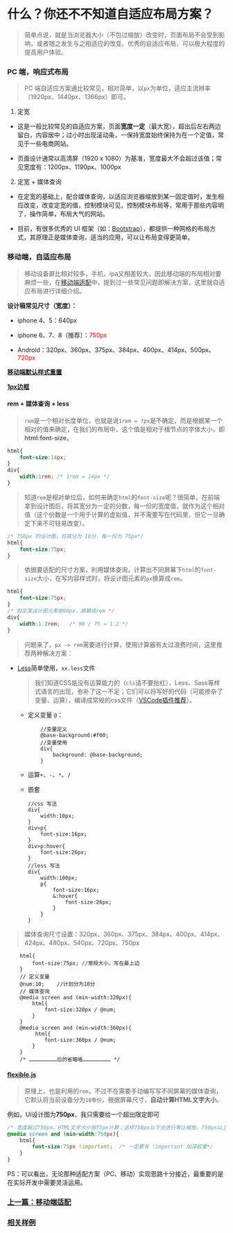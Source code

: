 # 什么？你还不不知道自适应布局方案？

> 简单点说，就是当浏览器大小（不包过缩放）改变时，页面布局不会受到影响，或者随之发生与之相适应的改变。优秀的自适应布局，可以极大程度的提高用户体验。

### PC 端，响应式布局

> PC 端自适应方案通比较常见，相对简单，以`px`为单位，适应主流辨率（1920px、1440px、1366px）即可。

1. 定宽

* 这是一般比较常见的自适应方案，页面**宽度一定**（最大宽），超出后左右两边留白，内容居中；过小时出现滚动条，一保持宽度始终保持为在一个定值，常见于一些电商网站。

* 页面设计通常以高清屏（1920 x 1080）为基准，宽度最大不会超过该值；常见宽度有：1200px、1190px、1000px

2. 定宽 + 媒体查询

* 在定宽的基础上，配合媒体查询，以适应浏览器缩放到某一固定值时，发生相应改变，改变定宽的值，控制模块可见，控制模块布局等，常用于那些内容明了，操作简单，布局大气的网站。

* 目前，有很多优秀的 UI 框架（如：[Bootstrap](https://www.bootcss.com/)），都提供一种网格的布局方式，其原理正是媒体查询，适当的应用，可以让布局变得更简单。

### 移动端，自适应布局

> 移动设备屏比相对较多，手机、ipa又相差较大，因此移动端的布局相对要麻烦一些，在[移动端适配](移动端适配.md)中，提到过一些常见问题即解决方案，这里就自适应布局进行详细介绍。

**设计稿常见尺寸（宽度）：**

* iphone 4、5：640px

* iphone 6、7、8（推荐）：<font color = '#f00'>750px</font>

* Android：320px、360px、375px、384px、400px、414px、500px、<font color = '#f00'>720px</font> 

**[移动端默认样式重置](reset.css)**

**[1px边框](border.css)**

#### rem + 媒体查询 + less

> `rem`是一个相对长度单位，也就是说`1rem = ?px`是不确定，而是根据某一个相对的值来确定，在我们的布局中，这个值是相对于根节点的字体大小，即**html:font-size**。

```css
html{
    font-size:14px;
}
div{
    width:1rem; /* 1rem = 14px */
}
```
> 知道`rem`是相对单位后，如何来确定`html`的`font-size`呢？很简单，在前端拿到设计图后，将其宽分为一定的分数，每一份的宽度值，就作为这个相对值（这个份数是一个用于计算的虚拟值，并不需要写在代码里，但它一旦确定下来不可轻易改变）。

```css
/* 750px 的设计图，将其分为 10分，每一份为 75px*/
html{
    font-size:75px;
}
```
> 依据要适配的尺寸方案，利用媒体查询，计算出不同屏幕下`html`的`font-size`大小，在写内容样式时，将设计图元素的`px`换算成`rem`。

```css
html{
    font-size:75px;
}
/* 假定某设计图元素是90px，换算成rem */
div{
    width:1.2rem;   /* 90 / 75 = 1.2 */
}
```
> 问题来了，`px -> rem`需要进行计算，使用计算器有太过浪费时间，这里推荐两种解决方案：

* [Less](https://less.bootcss.com/)简单使用，`xx.less`文件

    > 我们知道CSS是没有运算能力的（`cls`请不要抬杠），Less、Sass等样式语言的出现，弥补了这一不足；它们可以将写好的代码（可能掺杂了变量、运算），编译成常规的css文件（[VSCode插件推荐](https://www.jianshu.com/p/5408dccf29d6)）。

    * 定义变量 `@`：

        ```less
            //变量定义
            @base-background:#f00;
            //变量使用
            div{
                background: @base-background;
            }
        ``` 

    * 运算`+`、`-`、`*`、`/`

    * 嵌套

        ```less
        //css 写法
        div{
            width:10px;
        }
        div>p{
            font-size:16px;
        }
        div>p:hover{
            font-size:26px;
        }
        //less 写法
        div{
            width:100px;
            p{
                font-size:16px;
                &:hover{
                    font-size:26px;
                }
            }
        }
        ```
    
> 媒体查询尺寸设置：320px、360px、375px、384px、400px、414px、424px、480px、540px、720px、750px

```less
    html{
        font-size:75px; //常规大小，写在最上边
    }
    // 定义变量
    @num:10;    //计划分为10分
    // 媒体查询
    @media screen and (min-width:320px){
        html{
            font-size:320px / @num;
        }
    }
    @media screen and (min-width:360px){
         html{
            font-size:360px / @num;
        }
    }
    /* ………………………后的省略咯……………………… */
```

#### [flexible.js](https://github.com/amfe/lib-flexible)

> 原理上，也是利用的`rem`，不过不在需要手动编写写不同屏幕的媒体查询，它默认将当前设备分为`10等份`，根据屏幕尺寸，**自动计算HTML文字大小**。

例如，UI设计图为**750px**，我只需要给一个超出限定即可

```css 
/* 宽度超过750px，HTML文字大小按75px计算；这样750px以下会进行等比缩放，750px以上将按750px显示*/
@media screen and (min-width:750px){   
    html{
        font-size:75px !important;  /* 一定要有 !important 加深权重*/
    }
}
```

PS：可以看出，无论那种适配方案（PC、移动）实现思路十分接近，最重要的是在实际开发中需要灵活运用。

### [上一篇：移动端适配](移动端适配.md)

### [相关样例](../样例/移动端自适应布局/index.html)




